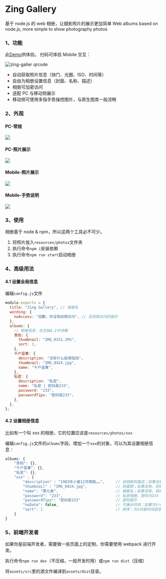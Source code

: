 # Zing Gallery

基于 node.js 的 web 相册，让摄影照片的展示更加简单
Web albums based on node.js, more simple to show photography photos

### 1、功能

此[Demo](http://litten.me/gallery/)供体验。
扫码可体验 Mobile 交互：

![zing-galler qrcode](https://cloud.githubusercontent.com/assets/2024949/19653457/3ad5df14-9a47-11e6-8f2f-b9ae3241c6b6.png)

- 自动获取照片信息（快门、光圈、ISO、时间等）
- 自由为相册设置信息（封面、名称、描述）
- 相册可加密访问
- 适配 PC 与移动侧展示
- 移动侧可使用多指手势操控图片，与原生图库一般流畅

### 2、外观

#### PC-常规

![](https://cloud.githubusercontent.com/assets/2024949/19653136/ea05893c-9a45-11e6-9e6c-6ef8879e1df1.png)

#### PC-照片展示

![](https://cloud.githubusercontent.com/assets/2024949/19653268/7ac9106a-9a46-11e6-845d-0f78e8d7e0b2.png)

#### Mobile-照片展示

![](https://cloud.githubusercontent.com/assets/2024949/19653432/18bbe77a-9a47-11e6-830b-e3929e6e9f17.png)

#### Mobile-手势说明

![](https://cloud.githubusercontent.com/assets/2024949/19653657/eb6aba66-9a47-11e6-92de-565d07b38c77.png)

### 3、使用

相册基于 node & npm，所以这两个工具必不可少。

1. 将照片放入`resources/photos`文件夹
2. 执行命令`npm i`安装依赖
3. 执行命令`npm run start`启动相册

### 4、高级用法

#### 4.1 设置全局信息

编辑`config.js`文件

```js
module.exports = {
  title: "Zing Gallery", // 相册名
  wording: {
    noAccess: "抱歉，你没有权限访问", // 无权限访问的提示
  },
  albums: {
    // 相册信息，在文档4.2中详解
    贵阳: {
      thumbnail: "IMG_0331.JPG",
      sort: 1,
    },
    千户苗寨: {
      description: "没有什么能够阻挡",
      thumbnail: "IMG_0424.jpg",
      name: "千户苗寨",
    },
    私密: {
      description: "私密",
      name: "私密 | 密码是233",
      password: "233",
      passwordTips: "密码是233",
    },
  },
};
```

#### 4.2 设置相册信息

比如有一个叫 xxx 的相册，它的位置应该是`resources/photos/xxx`

编辑`config.js`文件的`albums`字段，增加一个`xxx`的对象，可以为其设置相册信息：

```js
albums: {
	"贵阳": {},
	"千户苗寨": {},
	"私密": {},
	"xxx" : {
		"description" : "1983年小巷12月晴朗……",     // 该相册的描述；如果没有，则不展示
		"thumbnail" : "IMG_0424.jpg",             // 封面图；如果没有，则默认取第一张作为封面
		"name": "第七章",                          // 相册名；如果没有，则相册名为xxx
		"password": "233",						  // 私密相册，密码为233
		"passwordTips": "密码是233"				// 密码提示
		"noDate": false,                          // 不展示时间；如果为true，则不展示照片时间信息；默认没有，即false
		"sort": 1								  // 排序；为1时是时间逆序；默认或不填是时间正序
	}
}

```

### 5、前端开发者

如果你是前端开发者，需要做一些页面上的定制，你需要使用 webpack 进行开发。

执行命令`npm run dev`（不压缩，一般开发时用）或`npm run dist`（压缩）

将`assets/src`里的源文件编译到`assets/dist`目录。
